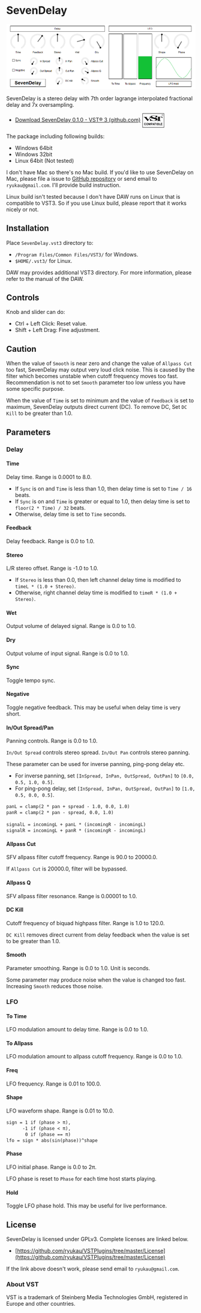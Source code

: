 # SevenDelay
![](img/sevendelay.png)

SevenDelay is a stereo delay with 7th order lagrange interpolated fractional delay and 7x oversampling.

- [Download SevenDelay 0.1.0 - VST® 3 (github.com)](https://github.com/ryukau/VSTPlugins/releases/download/SevenDelay0.1.0/SevenDelay.zip) <img
  src="img/VST_Compatible_Logo_Steinberg_negative.svg"
  alt="VST compatible logo."
  width="60px"
  style="display: inline-block; vertical-align: middle;">

The package including following builds:

- Windows 64bit
- Windows 32bit
- Linux 64bit (Not tested)

I don't have Mac so there's no Mac build. If you'd like to use SevenDelay on Mac, please file a issue to [GitHub repository](https://github.com/ryukau/VSTPlugins) or send email to `ryukau@gmail.com`. I'll provide build instruction.

Linux build isn't tested because I don't have DAW runs on Linux that is compatible to VST3. So if you use Linux build, please report that it works nicely or not.

## Installation
Place `SevenDelay.vst3` directory to:

- `/Program Files/Common Files/VST3/` for Windows.
- `$HOME/.vst3/` for Linux.

DAW may provides additional VST3 directory. For more information, please refer to the manual of the DAW.

## Controls
Knob and slider can do:

- Ctrl + Left Click: Reset value.
- Shift + Left Drag: Fine adjustment.

## Caution
When the value of `Smooth` is near zero and change the value of `Allpass Cut` too fast, SevenDelay may output very loud click noise. This is caused by the filter which becomes unstable when cutoff frequency moves too fast. Recommendation is not to set `Smooth` parameter too low unless you have some specific purpose.

When the value of `Time` is set to minimum and the value of `Feedback` is set to maximum, SevenDelay outputs direct current (DC). To remove DC, Set `DC Kill` to be greater than 1.0.

## Parameters
### Delay
#### Time
Delay time. Range is 0.0001 to 8.0.

- If `Sync` is on and `Time` is less than 1.0, then delay time is set to `Time / 16` beats.
- If `Sync` is on and `Time` is greater or equal to 1.0, then delay time is set to `floor(2 * Time) / 32` beats.
- Otherwise, delay time is set to `Time` seconds.

#### Feedback
Delay feedback. Range is 0.0 to 1.0.

#### Stereo
L/R stereo offset. Range is -1.0 to 1.0.

- If `Stereo` is less than 0.0, then left channel delay time is modified to `timeL * (1.0 + Stereo)`.
- Otherwise, right channel delay time is modified to `timeR * (1.0 + Stereo)`.

#### Wet
Output volume of delayed signal. Range is 0.0 to 1.0.

#### Dry
Output volume of input signal. Range is 0.0 to 1.0.

#### Sync
Toggle tempo sync.

#### Negative
Toggle negative feedback. This may be useful when delay time is very short.

#### In/Out Spread/Pan
Panning controls. Range is 0.0 to 1.0.

`In/Out Spread` controls stereo spread. `In/Out Pan` controls stereo panning.

These parameter can be used for inverse panning, ping-pong delay etc.

- For inverse panning, set `[InSpread, InPan, OutSpread, OutPan]` to `[0.0, 0.5, 1.0, 0.5]`.
- For ping-pong delay, set `[InSpread, InPan, OutSpread, OutPan]` to `[1.0, 0.5, 0.0, 0.5]`.

```
panL = clamp(2 * pan + spread - 1.0, 0.0, 1.0)
panR = clamp(2 * pan - spread, 0.0, 1.0)

signalL = incomingL + panL * (incomingR - incomingL)
signalR = incomingL + panR * (incomingR - incomingL)
```

#### Allpass Cut
SFV allpass filter cutoff frequency. Range is 90.0 to 20000.0.

If `Allpass Cut` is 20000.0, filter will be bypassed.

#### Allpass Q
SFV allpass filter resonance. Range is 0.00001 to 1.0.

#### DC Kill
Cutoff frequency of biquad highpass filter. Range is 1.0 to 120.0.

`DC Kill` removes direct current from delay feedback when the value is set to be greater than 1.0.

#### Smooth
Parameter smoothing. Range is 0.0 to 1.0. Unit is seconds.

Some parameter may produce noise when the value is changed too fast. Increasing `Smooth` reduces those noise.

### LFO
#### To Time
LFO modulation amount to delay time. Range is 0.0 to 1.0.

#### To Allpass
LFO modulation amount to allpass cutoff frequency. Range is 0.0 to 1.0.

#### Freq
LFO frequency. Range is 0.01 to 100.0.

#### Shape
LFO waveform shape. Range is 0.01 to 10.0.

```
sign = 1 if (phase > π),
      -1 if (phase < π),
       0 if (phase == π)
lfo = sign * abs(sin(phase))^shape
```

#### Phase
LFO initial phase. Range is 0.0 to 2π.

LFO phase is reset to `Phase` for each time host starts playing.

#### Hold
Toggle LFO phase hold. This may be useful for live performance.

## License
SevenDelay is licensed under GPLv3. Complete licenses are linked below.

- [https://github.com/ryukau/VSTPlugins/tree/master/License](https://github.com/ryukau/VSTPlugins/tree/master/License)

If the link above doesn't work, please send email to `ryukau@gmail.com`.

### About VST
VST is a trademark of Steinberg Media Technologies GmbH, registered in Europe and other countries.
